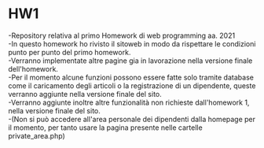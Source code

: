 # HW1
-Repository relativa al primo Homework di web programming aa. 2021  
-In questo homework ho rivisto il sitoweb in modo da rispettare le condizioni punto per punto del primo homework.  
-Verranno implementate altre pagine gia in lavorazione nella versione finale dell'homework.  
-Per il momento alcune funzioni possono essere fatte solo tramite database come il caricamento degli articoli o la registrazione di un dipendente, queste verranno aggiunte nella versione finale del sito.  
-Verranno aggiunte inoltre altre funzionalità non richieste dall'homework 1, nella versione finale del sito.  
-(Non si può accedere all'area personale dei dipendenti dalla homepage per il momento, per tanto usare la pagina presente nelle cartelle private_area.php)  
